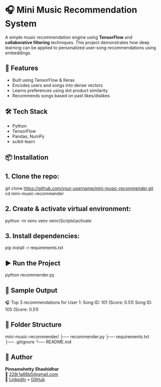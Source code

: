 # 🎧 Mini Music Recommendation System

A simple music recommendation engine using **TensorFlow** and **collaborative filtering** techniques. This project demonstrates how deep learning can be applied to personalized user-song recommendations using embeddings.


## 🚀 Features

- Built using TensorFlow & Keras
- Encodes users and songs into dense vectors
- Learns preferences using dot product similarity
- Recommends songs based on past likes/dislikes


## 🛠️ Tech Stack

- Python
- TensorFlow
- Pandas, NumPy
- scikit-learn


## 📦 Installation

## 1. Clone the repo:
   
   git clone https://github.com/your-username/mini-music-recommender.git
   cd mini-music-recommender

## 2.  Create & activate virtual environment:

python -m venv venv
venv\Scripts\activate

## 3.  Install dependencies:

pip install -r requirements.txt

## ▶️ Run the Project

python recommender.py

## 📸 Sample Output

🎧 Top 3 recommendations for User 1:
Song ID: 101 (Score: 0.51)
Song ID: 105 (Score: 0.51)

## 📁 Folder Structure

mini-music-recommender/
├── recommender.py
├── requirements.txt
├── .gitignore
└── README.md

## 🤝 Author

**Pinnamshetty Shashidhar**  
📧 [228r1a66b5@gmail.com](mailto:228r1a66b5@gmail.com)  
🔗 [LinkedIn](https://www.linkedin.com/in/shashidharpb5) • [GitHub](https://github.com/shashidharpb5)
